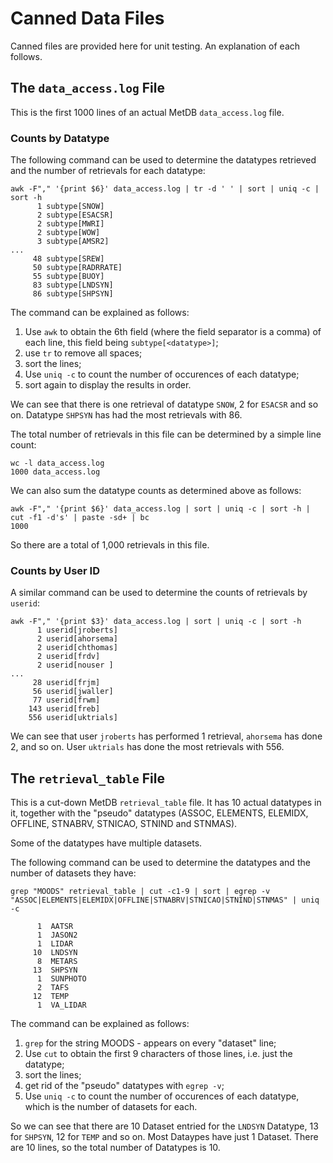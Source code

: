 # Canned Data Files

Canned files are provided here for unit testing. An explanation of each follows.

## The `data_access.log` File
This is the first 1000 lines of an actual MetDB `data_access.log` file.

### Counts by Datatype
The following command can be used to determine the datatypes retrieved and the number of retrievals for each datatype:

```
awk -F"," '{print $6}' data_access.log | tr -d ' ' | sort | uniq -c | sort -h
      1 subtype[SNOW]
      2 subtype[ESACSR]
      2 subtype[MWRI]
      2 subtype[WOW]
      3 subtype[AMSR2]
...
     48 subtype[SREW]
     50 subtype[RADRRATE]
     55 subtype[BUOY]
     83 subtype[LNDSYN]
     86 subtype[SHPSYN]
```
The command can be explained as follows:
1. Use `awk` to obtain the 6th field (where the field separator is a comma) of each line, this field being `subtype[<datatype>]`;
1. use `tr` to remove all spaces;
1. sort the lines;
1. Use `uniq -c` to count the number of occurences of each datatype;
1. sort again to display the results in order.

We can see that there is one retrieval of datatype `SNOW`, 2 for `ESACSR` and so on. Datatype `SHPSYN` has had the most retrievals with 86.

The total number of retrievals in this file can be determined by a simple line count:
```
wc -l data_access.log
1000 data_access.log
```

We can also sum the datatype counts as determined above as follows:
```
awk -F"," '{print $6}' data_access.log | sort | uniq -c | sort -h | cut -f1 -d's' | paste -sd+ | bc
1000
```
So there are a total of 1,000 retrievals in this file.

### Counts by User ID
A similar command can be used to determine the counts of retrievals by `userid`:

```
awk -F"," '{print $3}' data_access.log | sort | uniq -c | sort -h
      1 userid[jroberts]
      2 userid[ahorsema]
      2 userid[chthomas]
      2 userid[frdv]
      2 userid[nouser ]
...
     28 userid[frjm]
     56 userid[jwaller]
     77 userid[frwm]
    143 userid[freb]
    556 userid[uktrials]
```
We can see that user `jroberts` has performed 1 retrieval, `ahorsema` has done 2, and so on. User `uktrials` has done the most retrievals with 556.

## The `retrieval_table` File
This is a cut-down MetDB `retrieval_table` file. It has 10 actual datatypes in it, together with the "pseudo" datatypes (ASSOC, ELEMENTS, ELEMIDX, OFFLINE, STNABRV, STNICAO, STNIND and STNMAS).

Some of the datatypes have multiple datasets.

The following command can be used to determine the datatypes and the number of datasets they have:

```
grep "MOODS" retrieval_table | cut -c1-9 | sort | egrep -v "ASSOC|ELEMENTS|ELEMIDX|OFFLINE|STNABRV|STNICAO|STNIND|STNMAS" | uniq -c

      1  AATSR
      1  JASON2
      1  LIDAR
     10  LNDSYN
      8  METARS
     13  SHPSYN
      1  SUNPHOTO
      2  TAFS
     12  TEMP
      1  VA_LIDAR
```
The command can be explained as follows:
1. `grep` for the string MOODS - appears on every "dataset" line;
1. Use `cut` to obtain the first 9 characters of those lines, i.e. just the datatype;
1. sort the lines;
1. get rid of the "pseudo" datatypes with `egrep -v`;
1. Use `uniq -c` to count the number of occurences of each datatype, which is the number of datasets for each.

So we can see that there are 10 Dataset entried for the `LNDSYN` Datatype, 13 for `SHPSYN`, 12 for `TEMP` and so on. Most Dataypes have just 1 Dataset. There are 10 lines, so the total number of Datatypes is 10.

